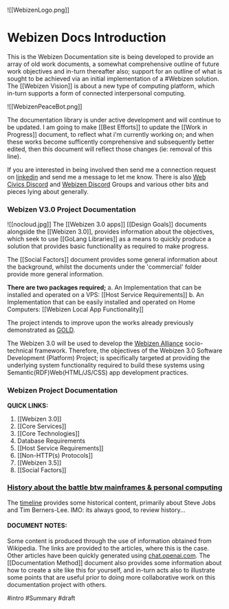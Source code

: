 ![[WebizenLogo.png]]
# Webizen Docs Introduction

This is the Webizen Documentation site is being developed to provide an array of old work documents, a somewhat comprehensive outline of future work objectives and in-turn thereafter also; support for an outline of what is sought to be achieved via an initial implementation of a #Webizen solution.  The [[Webizen Vision]] is about a new type of computing platform, which in-turn supports a form of connected interpersonal computing.

![[WebizenPeaceBot.png]]

The documentation library is under active development and will continue to be updated.  I am going to make [[Best Efforts]] to update the [[Work in Progress]] document, to reflect what i'm currently working on; and when these works become sufficently comprehensive and subsequently better edited, then this document will reflect those changes (ie: removal of this line).

If you are interested in being involved then send me a connection request on [linkedin](https://www.linkedin.com/in/ubiquitous/) and send me a message to let me know.  There is also  [Web Civics Discord](https://discord.gg/HX7W4gY45N)  and [Webizen Discord](https://discord.gg/nUxCH6CCyZ) Groups and various other bits and pieces lying about generally.  

### Webizen V3.0 Project Documentation

![[nocloud.jpg]]
The [[Webizen 3.0 apps]] [[Design Goals]] documents alongside the [[Webizen 3.0]], provides information about the objectives, which seek to use [[GoLang Libraries]] as a means to quickly produce a solution that provides basic functionality as required to make progress.

The [[Social Factors]] document provides some general information about the background, whilst the documents under the 'commercial' folder provide more general information.

**There are two packages required;**
a. An Implementation that can be installed and operated on a VPS:  [[Host Service Requirements]]
b. An Implementation that can be easily installed and operated on Home Computers: [[Webizen Local App Functionality]]

The project intends to improve upon the works already previously demonstrated as [GOLD](https://github.com/linkeddata/gold). 

The Webizen 3.0 will be used to develop the [Webizen Alliance](Webizen%20Alliance.md) socio-technical framework.  Therefore, the objectives of the Webizen 3.0 Software Development (Platform) Project; is specifically targeted at providing the underlying system functionality required to build these systems using Semantic(RDF)Web(HTML/JS/CSS) app development practices.

### Webizen Project Documentation

**QUICK LINKS:**
1. [[Webizen 3.0]]  
3. [[Core Services]] 
4. [[Core Technologies]]
5. Database Requirements
6. [[Host Service Requirements]] 
7. [[Non-HTTP(s) Protocols]] 
8. [[Webizen 3.5]] 
9. [[Social Factors]]

### [History about the battle btw mainframes & personal computing](https://cdn.knightlab.com/libs/timeline3/latest/embed/index.html?source=1WXgSplqAB62oMSdwqli_1G3k37c0y6fZkZJLzc5Www8)

The [timeline](https://cdn.knightlab.com/libs/timeline3/latest/embed/index.html?source=1WXgSplqAB62oMSdwqli_1G3k37c0y6fZkZJLzc5Www8) provides some historical content, primarily about Steve Jobs and Tim Berners-Lee.  IMO: its always good, to review history... 

#### DOCUMENT NOTES:
Some content is produced through the use of information obtained from Wikipedia.  The links are provided to the articles, where this is the case. Other articles have been quickly generated using [chat.openai.com](https://chat.openai.com).  The [[Documentation Method]] document also provides some information about how to create a site like this for yourself, and in-turn acts also to illustrate some points that are useful prior to doing more collaborative work on this documentation project with others. 


#intro #Summary #draft